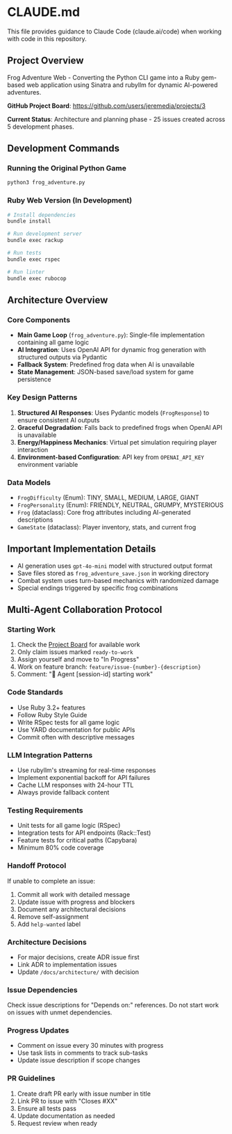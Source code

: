 # CLAUDE.md

This file provides guidance to Claude Code (claude.ai/code) when working with code in this repository.

## Project Overview
Frog Adventure Web - Converting the Python CLI game into a Ruby gem-based web application using Sinatra and rubyllm for dynamic AI-powered adventures.

**GitHub Project Board**: https://github.com/users/jeremedia/projects/3

**Current Status**: Architecture and planning phase - 25 issues created across 5 development phases.

## Development Commands

### Running the Original Python Game
```bash
python3 frog_adventure.py
```

### Ruby Web Version (In Development)
```bash
# Install dependencies
bundle install

# Run development server
bundle exec rackup

# Run tests
bundle exec rspec

# Run linter
bundle exec rubocop
```

## Architecture Overview

### Core Components
- **Main Game Loop** (`frog_adventure.py`): Single-file implementation containing all game logic
- **AI Integration**: Uses OpenAI API for dynamic frog generation with structured outputs via Pydantic
- **Fallback System**: Predefined frog data when AI is unavailable
- **State Management**: JSON-based save/load system for game persistence

### Key Design Patterns
1. **Structured AI Responses**: Uses Pydantic models (`FrogResponse`) to ensure consistent AI outputs
2. **Graceful Degradation**: Falls back to predefined frogs when OpenAI API is unavailable
3. **Energy/Happiness Mechanics**: Virtual pet simulation requiring player interaction
4. **Environment-based Configuration**: API key from `OPENAI_API_KEY` environment variable

### Data Models
- `FrogDifficulty` (Enum): TINY, SMALL, MEDIUM, LARGE, GIANT
- `FrogPersonality` (Enum): FRIENDLY, NEUTRAL, GRUMPY, MYSTERIOUS
- `Frog` (dataclass): Core frog attributes including AI-generated descriptions
- `GameState` (dataclass): Player inventory, stats, and current frog

## Important Implementation Details
- AI generation uses `gpt-4o-mini` model with structured output format
- Save files stored as `frog_adventure_save.json` in working directory
- Combat system uses turn-based mechanics with randomized damage
- Special endings triggered by specific frog combinations

## Multi-Agent Collaboration Protocol

### Starting Work
1. Check the [Project Board](https://github.com/users/jeremedia/projects/3) for available work
2. Only claim issues marked `ready-to-work`
3. Assign yourself and move to "In Progress"
4. Work on feature branch: `feature/issue-{number}-{description}`
5. Comment: "🤖 Agent [session-id] starting work"

### Code Standards
- Use Ruby 3.2+ features
- Follow Ruby Style Guide
- Write RSpec tests for all game logic
- Use YARD documentation for public APIs
- Commit often with descriptive messages

### LLM Integration Patterns
- Use rubyllm's streaming for real-time responses
- Implement exponential backoff for API failures
- Cache LLM responses with 24-hour TTL
- Always provide fallback content

### Testing Requirements
- Unit tests for all game logic (RSpec)
- Integration tests for API endpoints (Rack::Test)
- Feature tests for critical paths (Capybara)
- Minimum 80% code coverage

### Handoff Protocol
If unable to complete an issue:
1. Commit all work with detailed message
2. Update issue with progress and blockers
3. Document any architectural decisions
4. Remove self-assignment
5. Add `help-wanted` label

### Architecture Decisions
- For major decisions, create ADR issue first
- Link ADR to implementation issues
- Update `/docs/architecture/` with decision

### Issue Dependencies
Check issue descriptions for "Depends on:" references. Do not start work on issues with unmet dependencies.

### Progress Updates
- Comment on issue every 30 minutes with progress
- Use task lists in comments to track sub-tasks
- Update issue description if scope changes

### PR Guidelines
1. Create draft PR early with issue number in title
2. Link PR to issue with "Closes #XX"
3. Ensure all tests pass
4. Update documentation as needed
5. Request review when ready